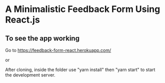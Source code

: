 # A Minimalistic Feedback Form Using React.js

## To see the app working

Go to <https://feedback-form-react.herokuapp.com/>

or

After cloning, inside the folder use "yarn install" then "yarn start" to start the development server.
